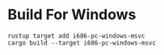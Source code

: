 # Build For Windows

    rustup target add i686-pc-windows-msvc
    cargo build --target i686-pc-windows-msvc
